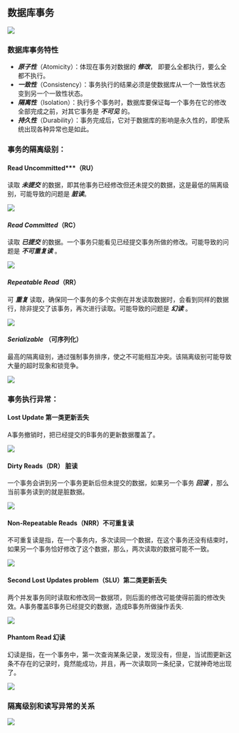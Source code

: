 ## 数据库事务

<img src="./img/数据库事务.png">

### 数据库事务特性
  * ***原子性***（Atomicity）：体现在事务对数据的 ***修改***， 即要么全都执行，要么全都不执行。
  * ***一致性***（Consistency）：事务执行的结果必须是使数据库从一个一致性状态变到另一个一致性状态。
  * ***隔离性***（Isolation）：执行多个事务时，数据库要保证每一个事务在它的修改全部完成之前，对其它事务是 ***不可见*** 的。
  * ***持久性***（Durability）：事务完成后，它对于数据库的影响是永久性的，即使系统出现各种异常也是如此。

### 事务的隔离级别：

#### Read Uncommitted***（RU）

读取 ***未提交*** 的数据，即其他事务已经修改但还未提交的数据，这是最低的隔离级别，可能导致的问题是 ***脏读***。

<img src="./img/Read Uncommitted.png">

#### ***Read Committed***（RC）

读取 ***已提交*** 的数据。一个事务只能看见已经提交事务所做的修改。可能导致的问题是 ***不可重复读*** 。

<img src="./img/Read Committed.png"/>

#### ***Repeatable Read***（RR）

可 ***重复*** 读取，确保同一个事务的多个实例在并发读取数据时，会看到同样的数据行，除非提交了该事务，再次进行读取。可能导致的问题是 ***幻读*** 。

<img src="./img/Repeatable Read.png">

#### ***Serializable*** （可序列化）

最高的隔离级别，通过强制事务排序，使之不可能相互冲突。该隔离级别可能导致大量的超时现象和锁竞争。

<img src="./img/事务可序列化Serializable.png"/>

### 事务执行异常：

#### Lost Update 第一类更新丢失

A事务撤销时，把已经提交的B事务的更新数据覆盖了。

<img src="./img/Lost Update 第一类更新丢失.png"/>

#### Dirty Reads（DR） 脏读

一个事务会讲到另一个事务更新后但未提交的数据，如果另一个事务 ***回滚*** ，那么当前事务读到的就是脏数据。

<img src="./img/Dirty Read脏读.png"/>

#### Non-Repeatable Reads（NRR）不可重复读

不可重复读是指，在一个事务内，多次读同一个数据，在这个事务还没有结束时，如果另一个事务恰好修改了这个数据，那么，两次读取的数据可能不一致。

<img src="./img/Non-Repeatable Read 不可重复读.png"/>

#### Second Lost Updates problem（SLU）第二类更新丢失

两个并发事务同时读取和修改同一数据项，则后面的修改可能使得前面的修改失效。A事务覆盖B事务已经提交的数据，造成B事务所做操作丢失.

<img src="./img/Second lost update 第二类丢失更新.png"/>

#### Phantom Read 幻读

幻读是指，在一个事务中，第一次查询某条记录，发现没有，但是，当试图更新这条不存在的记录时，竟然能成功，并且，再一次读取同一条纪录，它就神奇地出现了。

<img src="./img/Phantom Reads幻读.png">

### 隔离级别和读写异常的关系

<img src="./img/隔离级别与读写异常的关系.png">

